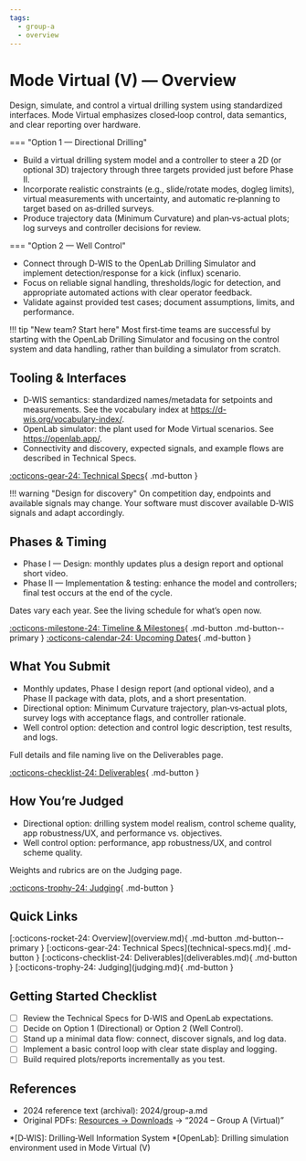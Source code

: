 ```yaml
---
tags:
  - group-a
  - overview
---
```


# Mode Virtual (V) — Overview

Design, simulate, and control a virtual drilling system using standardized interfaces. Mode Virtual emphasizes closed‑loop control, data semantics, and clear reporting over hardware.

=== "Option 1 — Directional Drilling"

- Build a virtual drilling system model and a controller to steer a 2D (or optional 3D) trajectory through three targets provided just before Phase II.
- Incorporate realistic constraints (e.g., slide/rotate modes, dogleg limits), virtual measurements with uncertainty, and automatic re‑planning to target based on as‑drilled surveys.
- Produce trajectory data (Minimum Curvature) and plan‑vs‑actual plots; log surveys and controller decisions for review.

=== "Option 2 — Well Control"

- Connect through D‑WIS to the OpenLab Drilling Simulator and implement detection/response for a kick (influx) scenario.
- Focus on reliable signal handling, thresholds/logic for detection, and appropriate automated actions with clear operator feedback.
- Validate against provided test cases; document assumptions, limits, and performance.

!!! tip "New team? Start here"
    Most first‑time teams are successful by starting with the OpenLab Drilling Simulator and focusing on the control system and data handling, rather than building a simulator from scratch.

## Tooling & Interfaces

- D‑WIS semantics: standardized names/metadata for setpoints and measurements. See the vocabulary index at https://d-wis.org/vocabulary-index/.
- OpenLab simulator: the plant used for Mode Virtual scenarios. See https://openlab.app/.
- Connectivity and discovery, expected signals, and example flows are described in Technical Specs.

[:octicons-gear-24: Technical Specs](technical-specs.md){ .md-button }

!!! warning "Design for discovery"
    On competition day, endpoints and available signals may change. Your software must discover available D‑WIS signals and adapt accordingly.

## Phases & Timing

- Phase I — Design: monthly updates plus a design report and optional short video.
- Phase II — Implementation & testing: enhance the model and controllers; final test occurs at the end of the cycle.

Dates vary each year. See the living schedule for what’s open now.

[:octicons-milestone-24: Timeline & Milestones](../../competition/timeline.md){ .md-button .md-button--primary }
[:octicons-calendar-24: Upcoming Dates](../../competition/upcoming.md){ .md-button }

## What You Submit

- Monthly updates, Phase I design report (and optional video), and a Phase II package with data, plots, and a short presentation.
- Directional option: Minimum Curvature trajectory, plan‑vs‑actual plots, survey logs with acceptance flags, and controller rationale.
- Well control option: detection and control logic description, test results, and logs.

Full details and file naming live on the Deliverables page.

[:octicons-checklist-24: Deliverables](deliverables.md){ .md-button }

## How You’re Judged

- Directional option: drilling system model realism, control scheme quality, app robustness/UX, and performance vs. objectives.
- Well control option: performance, app robustness/UX, and control scheme quality.

Weights and rubrics are on the Judging page.

[:octicons-trophy-24: Judging](judging.md){ .md-button }

## Quick Links

<div class="btn-row" markdown>
[:octicons-rocket-24: Overview](overview.md){ .md-button .md-button--primary }
[:octicons-gear-24: Technical Specs](technical-specs.md){ .md-button }
[:octicons-checklist-24: Deliverables](deliverables.md){ .md-button }
[:octicons-trophy-24: Judging](judging.md){ .md-button }
</div>

## Getting Started Checklist

- [ ] Review the Technical Specs for D‑WIS and OpenLab expectations.
- [ ] Decide on Option 1 (Directional) or Option 2 (Well Control).
- [ ] Stand up a minimal data flow: connect, discover signals, and log data.
- [ ] Implement a basic control loop with clear state display and logging.
- [ ] Build required plots/reports incrementally as you test.

## References

- 2024 reference text (archival): 2024/group-a.md
- Original PDFs: [Resources → Downloads](../../resources/downloads.md) → “2024 – Group A (Virtual)”

*[D‑WIS]: Drilling‑Well Information System
*[OpenLab]: Drilling simulation environment used in Mode Virtual (V)
